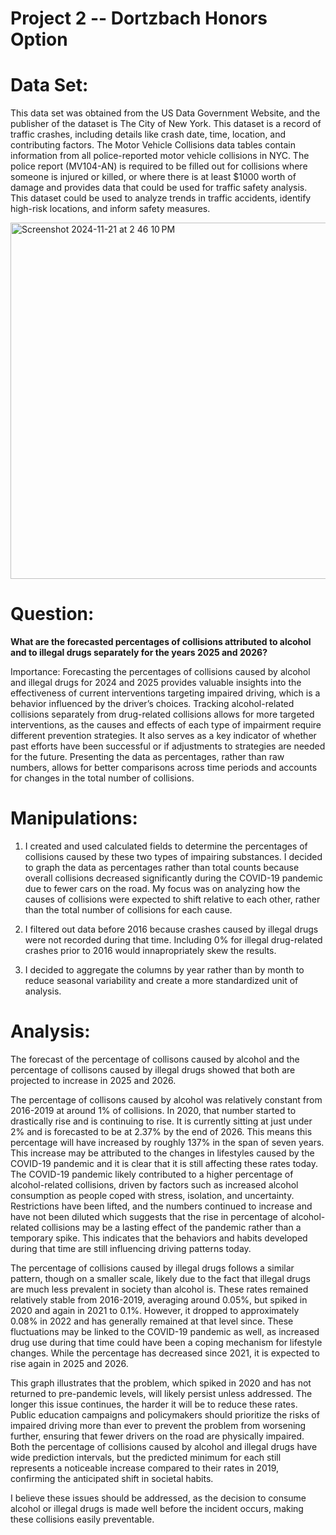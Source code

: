 # Project 2 -- Dortzbach Honors Option

# Data Set:
This data set was obtained from the US Data Government Website, and the publisher of the dataset is The City of New York. This dataset is a record of traffic crashes, including details like crash date, time, location, and contributing factors. The Motor Vehicle Collisions data tables contain information from all police-reported motor vehicle collisions in NYC. The police report (MV104-AN) is required to be filled out for collisions where someone is injured or killed, or where there is at least $1000 worth of damage and provides data that could be used for traffic safety analysis. This dataset could be used to analyze trends in traffic accidents, identify high-risk locations, and inform safety measures.

<img width="570" alt="Screenshot 2024-11-21 at 2 46 10 PM" src="https://github.com/user-attachments/assets/6646a8e4-7805-41cf-9630-ea3374418e5b">


# Question:
**What are the forecasted percentages of collisions attributed to alcohol and to illegal drugs separately for the years 2025 and 2026?**

Importance: Forecasting the percentages of collisions caused by alcohol and illegal drugs for 2024 and 2025 provides valuable insights into the effectiveness of current interventions targeting impaired driving, which is a behavior influenced by the driver’s choices. Tracking alcohol-related collisions separately from drug-related collisions allows for more targeted interventions, as the causes and effects of each type of impairment require different prevention strategies. It also serves as a key indicator of whether past efforts have been successful or if adjustments to strategies are needed for the future. Presenting the data as percentages, rather than raw numbers, allows for better comparisons across time periods and accounts for changes in the total number of collisions.


# Manipulations:
1. I created and used calculated fields to determine the percentages of collisions caused by these two types of impairing substances. I decided to graph the data as percentages rather than total counts because overall collisions decreased significantly during the COVID-19 pandemic due to fewer cars on the road. My focus was on analyzing how the causes of collisions were expected to shift relative to each other, rather than the total number of collisions for each cause.

2. I filtered out data before 2016 because crashes caused by illegal drugs were not recorded during that time. Including 0% for illegal drug-related crashes prior to 2016 would innapropriately skew the results.

3. I decided to aggregate the columns by year rather than by month to reduce seasonal variability and create a more standardized unit of analysis.


# Analysis:
The forecast of the percentage of collisons caused by alcohol and the percentage of collisons caused by illegal drugs showed that both are projected to increase in 2025 and 2026. 

The percentage of collisons caused by alcohol was relatively constant from 2016-2019 at around 1% of collisions. In 2020, that number started to drastically rise and is continuing to rise. It is currently sitting at just under 2% and is forecasted to be at 2.37% by the end of 2026. This means this percentage will have increased by roughly 137% in the span of seven years. This increase may be attributed to the changes in lifestyles caused by the COVID-19 pandemic and it is clear that it is still affecting these rates today. The COVID-19 pandemic likely contributed to a higher percentage of alcohol-related collisions, driven by factors such as increased alcohol consumption as people coped with stress, isolation, and uncertainty. Restrictions have been lifted, and the numbers continued to increase and have not been diluted which suggests that the rise in percentage of alcohol-related collisions may be a lasting effect of the pandemic rather than a temporary spike. This indicates that the behaviors and habits developed during that time are still influencing driving patterns today.

The percentage of collisions caused by illegal drugs follows a similar pattern, though on a smaller scale, likely due to the fact that illegal drugs are much less prevalent in society than alcohol is. These rates remained relatively stable from 2016-2019, averaging around 0.05%, but spiked in 2020 and again in 2021 to 0.1%. However, it dropped to approximately 0.08% in 2022 and has generally remained at that level since. These fluctuations may be linked to the COVID-19 pandemic as well, as increased drug use during that time could have been a coping mechanism for lifestyle changes. While the percentage has decreased since 2021, it is expected to rise again in 2025 and 2026.

This graph illustrates that the problem, which spiked in 2020 and has not returned to pre-pandemic levels, will likely persist unless addressed. The longer this issue continues, the harder it will be to reduce these rates. Public education campaigns and policymakers should prioritize the risks of impaired driving more than ever to prevent the problem from worsening further, ensuring that fewer drivers on the road are physically impaired. Both the percentage of collisions caused by alcohol and illegal drugs have wide prediction intervals, but the predicted minimum for each still represents a noticeable increase compared to their rates in 2019, confirming the anticipated shift in societal habits.

I believe these issues should be addressed, as the decision to consume alcohol or illegal drugs is made well before the incident occurs, making these collisions easily preventable.




